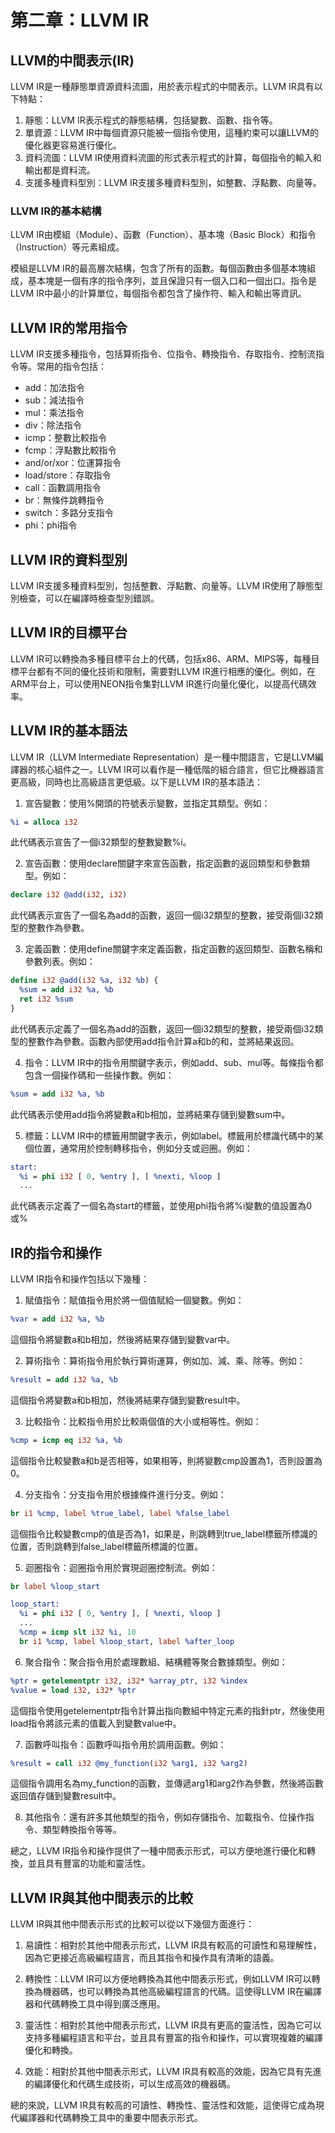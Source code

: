 # 第二章：LLVM IR

## LLVM的中間表示(IR)

LLVM IR是一種靜態單資源資料流圖，用於表示程式的中間表示。LLVM IR具有以下特點：

1. 靜態：LLVM IR表示程式的靜態結構，包括變數、函數、指令等。
2. 單資源：LLVM IR中每個資源只能被一個指令使用，這種約束可以讓LLVM的優化器更容易進行優化。
3. 資料流圖：LLVM IR使用資料流圖的形式表示程式的計算，每個指令的輸入和輸出都是資料流。
4. 支援多種資料型別：LLVM IR支援多種資料型別，如整數、浮點數、向量等。

### LLVM IR的基本結構

LLVM IR由模組（Module）、函數（Function）、基本塊（Basic Block）和指令（Instruction）等元素組成。

模組是LLVM IR的最高層次結構，包含了所有的函數。每個函數由多個基本塊組成，基本塊是一個有序的指令序列，並且保證只有一個入口和一個出口。指令是LLVM IR中最小的計算單位，每個指令都包含了操作符、輸入和輸出等資訊。

## LLVM IR的常用指令

LLVM IR支援多種指令，包括算術指令、位指令、轉換指令、存取指令、控制流指令等。常用的指令包括：

* add：加法指令
* sub：減法指令
* mul：乘法指令
* div：除法指令
* icmp：整數比較指令
* fcmp：浮點數比較指令
* and/or/xor：位運算指令
* load/store：存取指令
* call：函數調用指令
* br：無條件跳轉指令
* switch：多路分支指令
* phi：phi指令

## LLVM IR的資料型別

LLVM IR支援多種資料型別，包括整數、浮點數、向量等。LLVM IR使用了靜態型別檢查，可以在編譯時檢查型別錯誤。

## LLVM IR的目標平台

LLVM IR可以轉換為多種目標平台上的代碼，包括x86、ARM、MIPS等，每種目標平台都有不同的優化技術和限制，需要對LLVM IR進行相應的優化。例如，在ARM平台上，可以使用NEON指令集對LLVM IR進行向量化優化，以提高代碼效率。

## LLVM IR的基本語法

LLVM IR（LLVM Intermediate Representation）是一種中間語言，它是LLVM編譯器的核心組件之一。LLVM IR可以看作是一種低階的組合語言，但它比機器語言更高級，同時也比高級語言更低級。以下是LLVM IR的基本語法：

1. 宣告變數：使用%開頭的符號表示變數，並指定其類型。例如：

```llvm
%i = alloca i32
```

此代碼表示宣告了一個i32類型的整數變數%i。

2. 宣告函數：使用declare關鍵字來宣告函數，指定函數的返回類型和參數類型。例如：

```llvm
declare i32 @add(i32, i32)
```

此代碼表示宣告了一個名為add的函數，返回一個i32類型的整數，接受兩個i32類型的整數作為參數。

3. 定義函數：使用define關鍵字來定義函數，指定函數的返回類型、函數名稱和參數列表。例如：

```llvm
define i32 @add(i32 %a, i32 %b) {
  %sum = add i32 %a, %b
  ret i32 %sum
}

```

此代碼表示定義了一個名為add的函數，返回一個i32類型的整數，接受兩個i32類型的整數作為參數。函數內部使用add指令計算a和b的和，並將結果返回。

4. 指令：LLVM IR中的指令用關鍵字表示，例如add、sub、mul等。每條指令都包含一個操作碼和一些操作數。例如：

```llvm
%sum = add i32 %a, %b
```

此代碼表示使用add指令將變數a和b相加，並將結果存儲到變數sum中。

5. 標籤：LLVM IR中的標籤用關鍵字表示，例如label。標籤用於標識代碼中的某個位置，通常用於控制轉移指令，例如分支或迴圈。例如：

```llvm
start:
  %i = phi i32 [ 0, %entry ], [ %nexti, %loop ]
  ...

```

此代碼表示定義了一個名為start的標籤，並使用phi指令將%i變數的值設置為0或%

## IR的指令和操作

LLVM IR指令和操作包括以下幾種：

1. 賦值指令：賦值指令用於將一個值賦給一個變數。例如：

```llvm
%var = add i32 %a, %b
```

這個指令將變數a和b相加，然後將結果存儲到變數var中。

2. 算術指令：算術指令用於執行算術運算，例如加、減、乘、除等。例如：

```llvm
%result = add i32 %a, %b
```

這個指令將變數a和b相加，然後將結果存儲到變數result中。

3. 比較指令：比較指令用於比較兩個值的大小或相等性。例如：

```llvm
%cmp = icmp eq i32 %a, %b
```

這個指令比較變數a和b是否相等，如果相等，則將變數cmp設置為1，否則設置為0。

4. 分支指令：分支指令用於根據條件進行分支。例如：

```llvm
br i1 %cmp, label %true_label, label %false_label

```

這個指令比較變數cmp的值是否為1，如果是，則跳轉到true_label標籤所標識的位置，否則跳轉到false_label標籤所標識的位置。

5. 迴圈指令：迴圈指令用於實現迴圈控制流。例如：

```llvm
br label %loop_start

loop_start:
  %i = phi i32 [ 0, %entry ], [ %nexti, %loop ]
  ...
  %cmp = icmp slt i32 %i, 10
  br i1 %cmp, label %loop_start, label %after_loop

```

6. 聚合指令：聚合指令用於處理數組、結構體等聚合數據類型。例如：

```llvm
%ptr = getelementptr i32, i32* %array_ptr, i32 %index
%value = load i32, i32* %ptr

```

這個指令使用getelementptr指令計算出指向數組中特定元素的指針ptr，然後使用load指令將該元素的值載入到變數value中。

7. 函數呼叫指令：函數呼叫指令用於調用函數。例如：

```llvm
%result = call i32 @my_function(i32 %arg1, i32 %arg2)
```

這個指令調用名為my_function的函數，並傳遞arg1和arg2作為參數，然後將函數返回值存儲到變數result中。

8. 其他指令：還有許多其他類型的指令，例如存儲指令、加載指令、位操作指令、類型轉換指令等等。

總之，LLVM IR指令和操作提供了一種中間表示形式，可以方便地進行優化和轉換，並且具有豐富的功能和靈活性。



## LLVM IR與其他中間表示的比較

LLVM IR與其他中間表示形式的比較可以從以下幾個方面進行：

1. 易讀性：相對於其他中間表示形式，LLVM IR具有較高的可讀性和易理解性，因為它更接近高級編程語言，而且其指令和操作具有清晰的語義。

2. 轉換性：LLVM IR可以方便地轉換為其他中間表示形式，例如LLVM IR可以轉換為機器碼，也可以轉換為其他高級編程語言的代碼。這使得LLVM IR在編譯器和代碼轉換工具中得到廣泛應用。

3. 靈活性：相對於其他中間表示形式，LLVM IR具有更高的靈活性，因為它可以支持多種編程語言和平台，並且具有豐富的指令和操作，可以實現複雜的編譯優化和轉換。

4. 效能：相對於其他中間表示形式，LLVM IR具有較高的效能，因為它具有先進的編譯優化和代碼生成技術，可以生成高效的機器碼。

總的來說，LLVM IR具有較高的可讀性、轉換性、靈活性和效能，這使得它成為現代編譯器和代碼轉換工具中的重要中間表示形式。

